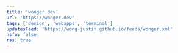 ```yaml
---
title: 'wonger.dev'
url: 'https://wonger.dev'
tags: ['design', 'webapps', 'terminal']
updatesFeed: 'https://wong-justin.github.io/feeds/wonger.xml'
nsfw: false
rss: true
---
```

